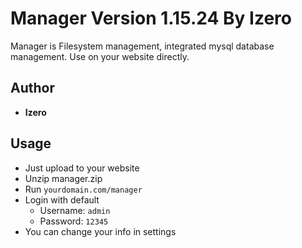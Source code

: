# Manager Version 1.15.24 By Izero
Manager is Filesystem management, integrated mysql database management. Use on your website directly.
## Author
- **Izero**

## Usage
- Just upload to your website
- Unzip manager.zip
- Run `yourdomain.com/manager`
- Login with default 
  - Username: `admin`
  - Password: `12345`
- You can change your info in settings
